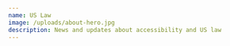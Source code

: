 ```yaml
---
name: US Law
image: /uploads/about-hero.jpg
description: News and updates about accessibility and US law
---
```


